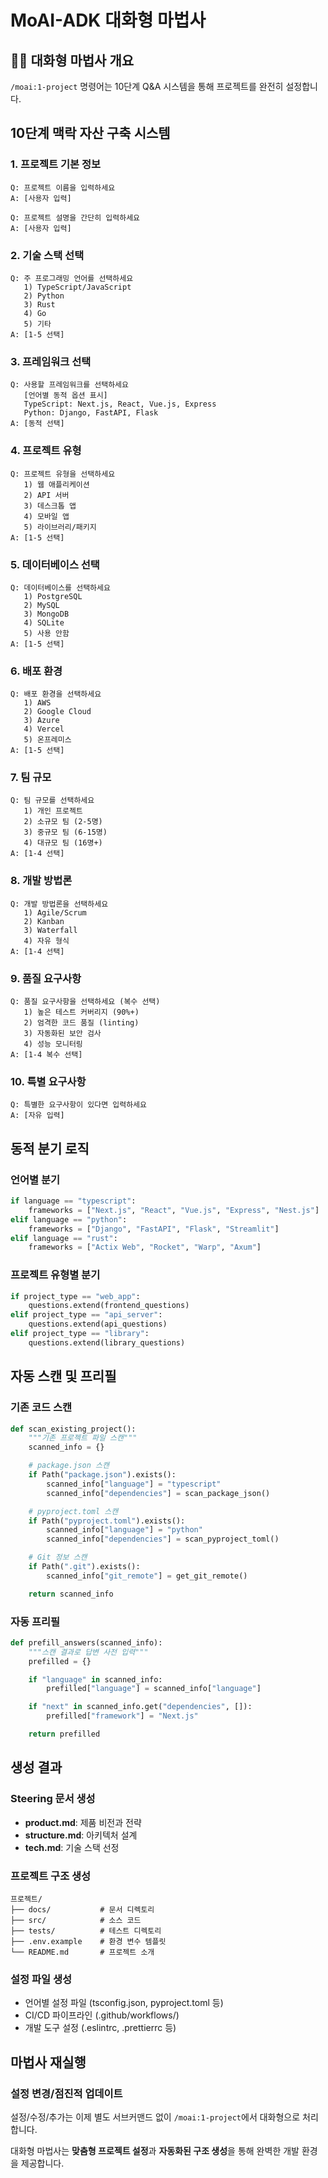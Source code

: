 # MoAI-ADK 대화형 마법사

## 🧙‍♂️ 대화형 마법사 개요

`/moai:1-project` 명령어는 10단계 Q&A 시스템을 통해 프로젝트를 완전히 설정합니다.

## 10단계 맥락 자산 구축 시스템

### 1. 프로젝트 기본 정보
```
Q: 프로젝트 이름을 입력하세요
A: [사용자 입력]

Q: 프로젝트 설명을 간단히 입력하세요
A: [사용자 입력]
```

### 2. 기술 스택 선택
```
Q: 주 프로그래밍 언어를 선택하세요
   1) TypeScript/JavaScript
   2) Python
   3) Rust
   4) Go
   5) 기타
A: [1-5 선택]
```

### 3. 프레임워크 선택
```
Q: 사용할 프레임워크를 선택하세요
   [언어별 동적 옵션 표시]
   TypeScript: Next.js, React, Vue.js, Express
   Python: Django, FastAPI, Flask
A: [동적 선택]
```

### 4. 프로젝트 유형
```
Q: 프로젝트 유형을 선택하세요
   1) 웹 애플리케이션
   2) API 서버
   3) 데스크톱 앱
   4) 모바일 앱
   5) 라이브러리/패키지
A: [1-5 선택]
```

### 5. 데이터베이스 선택
```
Q: 데이터베이스를 선택하세요
   1) PostgreSQL
   2) MySQL
   3) MongoDB
   4) SQLite
   5) 사용 안함
A: [1-5 선택]
```

### 6. 배포 환경
```
Q: 배포 환경을 선택하세요
   1) AWS
   2) Google Cloud
   3) Azure
   4) Vercel
   5) 온프레미스
A: [1-5 선택]
```

### 7. 팀 규모
```
Q: 팀 규모를 선택하세요
   1) 개인 프로젝트
   2) 소규모 팀 (2-5명)
   3) 중규모 팀 (6-15명)
   4) 대규모 팀 (16명+)
A: [1-4 선택]
```

### 8. 개발 방법론
```
Q: 개발 방법론을 선택하세요
   1) Agile/Scrum
   2) Kanban
   3) Waterfall
   4) 자유 형식
A: [1-4 선택]
```

### 9. 품질 요구사항
```
Q: 품질 요구사항을 선택하세요 (복수 선택)
   1) 높은 테스트 커버리지 (90%+)
   2) 엄격한 코드 품질 (linting)
   3) 자동화된 보안 검사
   4) 성능 모니터링
A: [1-4 복수 선택]
```

### 10. 특별 요구사항
```
Q: 특별한 요구사항이 있다면 입력하세요
A: [자유 입력]
```

## 동적 분기 로직

### 언어별 분기
```python
if language == "typescript":
    frameworks = ["Next.js", "React", "Vue.js", "Express", "Nest.js"]
elif language == "python":
    frameworks = ["Django", "FastAPI", "Flask", "Streamlit"]
elif language == "rust":
    frameworks = ["Actix Web", "Rocket", "Warp", "Axum"]
```

### 프로젝트 유형별 분기
```python
if project_type == "web_app":
    questions.extend(frontend_questions)
elif project_type == "api_server":
    questions.extend(api_questions)
elif project_type == "library":
    questions.extend(library_questions)
```

## 자동 스캔 및 프리필

### 기존 코드 스캔
```python
def scan_existing_project():
    """기존 프로젝트 파일 스캔"""
    scanned_info = {}

    # package.json 스캔
    if Path("package.json").exists():
        scanned_info["language"] = "typescript"
        scanned_info["dependencies"] = scan_package_json()

    # pyproject.toml 스캔
    if Path("pyproject.toml").exists():
        scanned_info["language"] = "python"
        scanned_info["dependencies"] = scan_pyproject_toml()

    # Git 정보 스캔
    if Path(".git").exists():
        scanned_info["git_remote"] = get_git_remote()

    return scanned_info
```

### 자동 프리필
```python
def prefill_answers(scanned_info):
    """스캔 결과로 답변 사전 입력"""
    prefilled = {}

    if "language" in scanned_info:
        prefilled["language"] = scanned_info["language"]

    if "next" in scanned_info.get("dependencies", []):
        prefilled["framework"] = "Next.js"

    return prefilled
```

## 생성 결과

### Steering 문서 생성
- **product.md**: 제품 비전과 전략
- **structure.md**: 아키텍처 설계
- **tech.md**: 기술 스택 선정

### 프로젝트 구조 생성
```
프로젝트/
├── docs/           # 문서 디렉토리
├── src/            # 소스 코드
├── tests/          # 테스트 디렉토리
├── .env.example    # 환경 변수 템플릿
└── README.md       # 프로젝트 소개
```

### 설정 파일 생성
- 언어별 설정 파일 (tsconfig.json, pyproject.toml 등)
- CI/CD 파이프라인 (.github/workflows/)
- 개발 도구 설정 (.eslintrc, .prettierrc 등)

## 마법사 재실행

### 설정 변경/점진적 업데이트
설정/수정/추가는 이제 별도 서브커맨드 없이 `/moai:1-project`에서 대화형으로 처리합니다.

대화형 마법사는 **맞춤형 프로젝트 설정**과 **자동화된 구조 생성**을 통해 완벽한 개발 환경을 제공합니다.
